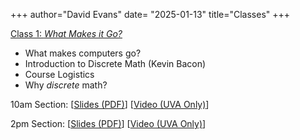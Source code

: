 +++
author="David Evans"
date= "2025-01-13"
title="Classes"
+++

[Class 1: _What Makes it Go?_](/post/class1) 
- What makes computers go?
- Introduction to Discrete Math (Kevin Bacon)
- Course Logistics
- Why _discrete_ math?

10am Section: [[Slides (PDF)](https://virginia.box.com/s/thtepzep1xvlvr08e9p9o764gyko5dex)] [[Video (UVA Only)](https://uva.hosted.panopto.com/Panopto/Pages/Viewer.aspx?id=5d4dabd5-9623-417e-b577-b26400f6145d)]

2pm Section: [[Slides (PDF)](https://virginia.box.com/s/ny8nqhyx7qfrf5aoc0eem0ue6sp2axk4)] [[Video (UVA Only)](https://uva.hosted.panopto.com/Panopto/Pages/Viewer.aspx?id=e60a74f0-3893-427f-804d-b264013a6646)]

